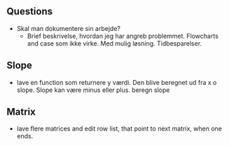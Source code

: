 ## Questions 
- Skal man dokumentere sin arbejde?
  - Brief beskrivelse, hvordan jeg har angreb problemmet. Flowcharts and case som ikke virke. Med mulig løsning. Tidbesparelser. 
## Slope
- lave en function som returnere y værdi. Den blive beregnet ud fra x o slope. Slope kan være minus eller plus.
  beregn slope
## Matrix
- lave flere matrices and edit row list, that point to next matrix, when one ends. 
